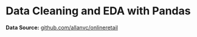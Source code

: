 # Data Cleaning and EDA with Pandas

**Data Source:** [github.com/allanvc/onlineretail](https://github.com/allanvc/onlineretail)

